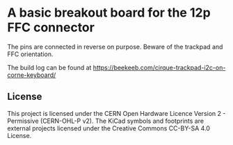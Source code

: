 # A basic breakout board for the 12p FFC connector

The pins are connected in reverse on purpose. Beware of the trackpad and FFC orientation.

The build log can be found at https://beekeeb.com/cirque-trackpad-i2c-on-corne-keyboard/

## License

This project is licensed under the CERN Open Hardware Licence Version 2 - Permissive (CERN-OHL-P v2). The KiCad symbols and footprints are external projects licensed under the Creative Commons CC-BY-SA 4.0 License.

